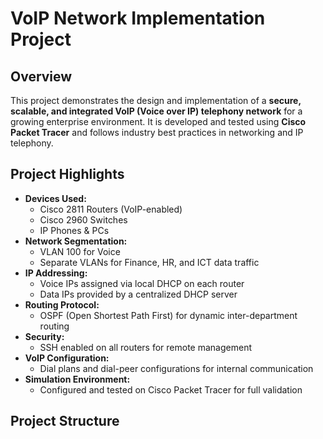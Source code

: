 # VoIP Network Implementation Project

## Overview
This project demonstrates the design and implementation of a **secure, scalable, and integrated VoIP (Voice over IP) telephony network** for a growing enterprise environment. It is developed and tested using **Cisco Packet Tracer** and follows industry best practices in networking and IP telephony.

## Project Highlights

- **Devices Used:**
  - Cisco 2811 Routers (VoIP-enabled)
  - Cisco 2960 Switches
  - IP Phones & PCs
- **Network Segmentation:**
  - VLAN 100 for Voice
  - Separate VLANs for Finance, HR, and ICT data traffic
- **IP Addressing:**
  - Voice IPs assigned via local DHCP on each router
  - Data IPs provided by a centralized DHCP server
- **Routing Protocol:**
  - OSPF (Open Shortest Path First) for dynamic inter-department routing
- **Security:**
  - SSH enabled on all routers for remote management
- **VoIP Configuration:**
  - Dial plans and dial-peer configurations for internal communication
- **Simulation Environment:**
  - Configured and tested on Cisco Packet Tracer for full validation

## Project Structure


